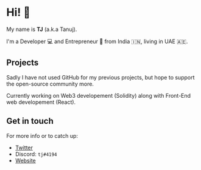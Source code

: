 # Hi! :wave:

My name is **TJ** (a.k.a Tanuj).

I'm a Developer :computer: and Entrepreneur :briefcase: from India :india:, living in UAE :united_arab_emirates:.

## Projects

Sadly I have not used GitHub for my previous projects, but hope to support the open-source community more.

Currently working on Web3 developement (Solidity) along with Front-End web developement (React).

## Get in touch

For more info or to catch up:
- [Twitter](https://twitter.com/tanujdamani)
- Discord: `tj#4194`
- [Website](https://tanujd.com/)
